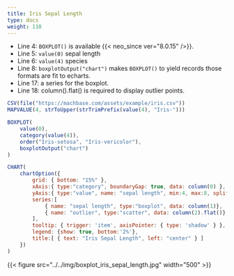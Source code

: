 ```yaml
---
title: Iris Sepal Length
type: docs
weight: 110
---
```


- Line 4: `BOXPLOT()` is available {{< neo_since ver="8.0.15" />}}.
- Line 5: `value(0)` sepal length
- Line 6: `value(4)` species
- Line 8: `boxplotOutput("chart")` makes `BOXPLOT()` to yield records those formats are fit to echarts.
- Line 17: a series for the boxplot.
- Line 18: column().flat() is required to display outlier points.

```js {linenos=table,hl_lines=[5,6,8,17,18]}
CSV(file("https://machbase.com/assets/example/iris.csv"))
MAPVALUE(4, strToUpper(strTrimPrefix(value(4), "Iris-")))

BOXPLOT(
    value(0),
    category(value(4)),
    order("Iris-setosa", "Iris-vericolor"),
    boxplotOutput("chart")
)

CHART(
    chartOption({
        grid: { bottom: "15%" },
        xAxis:{ type:"category", boundaryGap: true, data: column(0) },
        yAxis:{ type:"value", name: "sepal length", min:4, max:8, splitArea:{ show: true } },
        series:[
            { name: "sepal length", type:"boxplot", data: column(1)},
            { name: "outlier", type:"scatter", data: column(2).flat()},
        ],
        tooltip: { trigger: 'item', axisPointer: { type: 'shadow' } },
        legend: {show: true, bottom:'2%'},
        title:[ { text: "Iris Sepal Length", left: "center" } ]
    })
)
```

{{< figure src="../../img/boxplot_iris_sepal_length.jpg" width="500" >}}
